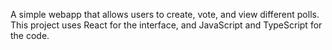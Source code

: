 A simple webapp that allows users to create, vote, and view different polls. This project uses React for the interface, and JavaScript and TypeScript for the code.
 
